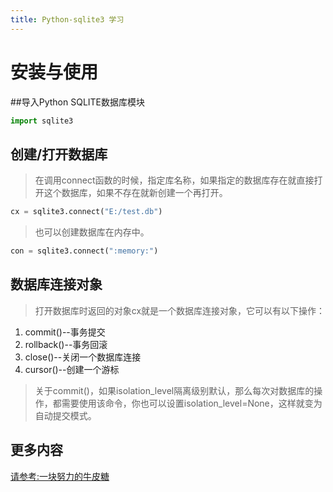 ```yaml
---
title: Python-sqlite3 学习
---
```


# 安装与使用
##导入Python SQLITE数据库模块
``` python
import sqlite3
```

## 创建/打开数据库 
> 在调用connect函数的时候，指定库名称，如果指定的数据库存在就直接打开这个数据库，如果不存在就新创建一个再打开。
``` python
cx = sqlite3.connect("E:/test.db")
```
> 也可以创建数据库在内存中。
``` python
con = sqlite3.connect(":memory:")
```
## 数据库连接对象
> 打开数据库时返回的对象cx就是一个数据库连接对象，它可以有以下操作：
1. commit()--事务提交 
2. rollback()--事务回滚
3. close()--关闭一个数据库连接
4. cursor()--创建一个游标 
> 关于commit()，如果isolation_level隔离级别默认，那么每次对数据库的操作，都需要使用该命令，你也可以设置isolation_level=None，这样就变为自动提交模式。

##

## 更多内容
[请参考:一块努力的牛皮糖](http://www.cnblogs.com/yuxc/archive/2011/08/18/2143606.html)